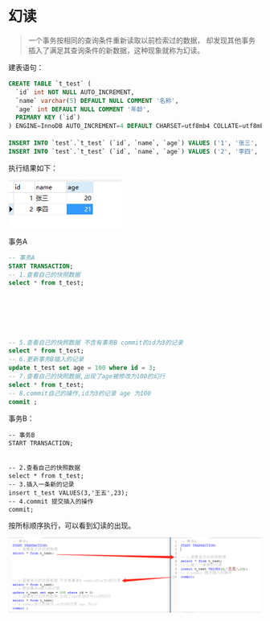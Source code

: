 # 幻读

> 一个事务按相同的查询条件重新读取以前检索过的数据，
> 却发现其他事务插入了满足其查询条件的新数据，这种现象就称为幻读。

建表语句：

```sql
CREATE TABLE `t_test` (
  `id` int NOT NULL AUTO_INCREMENT,
  `name` varchar(5) DEFAULT NULL COMMENT '名称',
  `age` int DEFAULT NULL COMMENT '年龄',
  PRIMARY KEY (`id`)
) ENGINE=InnoDB AUTO_INCREMENT=4 DEFAULT CHARSET=utf8mb4 COLLATE=utf8mb4_0900_ai_ci;

INSERT INTO `test`.`t_test` (`id`, `name`, `age`) VALUES ('1', '张三', '20');
INSERT INTO `test`.`t_test` (`id`, `name`, `age`) VALUES ('2', '李四', '21');

```

执行结果如下：

![image-20210426191005329](图片/image-20210426191005329.png)

事务A

```sql
-- 事务A
START TRANSACTION;
-- 1.查看自己的快照数据
select * from t_test;






-- 5.查看自己的快照数据 不含有事务B commit的id为3的记录
select * from t_test;
-- 6.更新事务B插入的记录
update t_test set age = 100 where id = 3;
-- 7.查看自己的快照数据,出现了age被修改为100的幻行
select * from t_test;
-- 8.commit自己的操作,id为3的记录 age 为100
commit ;
```

事务B：

```mysql
-- 事务B
START TRANSACTION;


-- 2.查看自己的快照数据
select * from t_test;
-- 3.插入一条新的记录
insert t_test VALUES(3,'王五',23);
-- 4.commit 提交插入的操作
commit;
```

按所标顺序执行，可以看到幻读的出现。

![image-20210426190126751](图片/image-20210426190126751.png)

